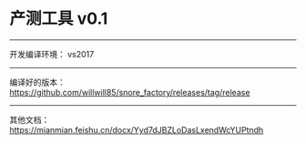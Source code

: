 # 产测工具 v0.1
------
开发编译环境：
vs2017

------
编译好的版本：
https://github.com/willwill85/snore_factory/releases/tag/release

------
其他文档：
https://mianmian.feishu.cn/docx/Yyd7dJBZLoDasLxendWcYUPtndh
